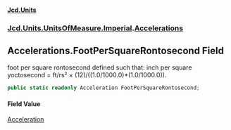 #### [Jcd.Units](index.md 'index')

### [Jcd.Units.UnitsOfMeasure.Imperial](Jcd.Units.UnitsOfMeasure.Imperial.md 'Jcd.Units.UnitsOfMeasure.Imperial').[Accelerations](Accelerations.md 'Jcd.Units.UnitsOfMeasure.Imperial.Accelerations')

## Accelerations.FootPerSquareRontosecond Field

foot per square rontosecond defined such that: inch per square yoctosecond = ft/rs² ×
(12)/((1.0/1000.0)*(1.0/1000.0)).

```csharp
public static readonly Acceleration FootPerSquareRontosecond;
```

#### Field Value

[Acceleration](Acceleration.md 'Jcd.Units.UnitTypes.Acceleration')